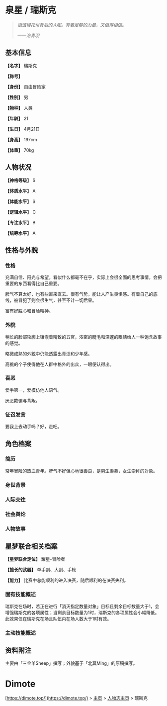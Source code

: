 # 泉星 / 瑞斯克

> *很值得托付背后的人呢。有着足够的力量，又值得相信。*
>
> ——*洛青羽*

## 基本信息

**【名字】** 瑞斯克

**【称号】** 

**【身份】** 自由冒险家

**【性别】** 男

**【物种】** 人类

**【年龄】** 21

**【生日】** 4月21日

**【身高】** 197cm

**【体重】** 70kg

## 人物状况

**【神格等级】** S

**【体质水平】** A

**【体能水平】** S

**【逻辑水平】** C

**【专注水平】** B

**【统筹水平】** A

## 性格与外貌

### 性格

充满自信、阳光与希望。看似什么都毫不在乎，实际上会很全面的思考事情，会把重要的东西看得比自己重要。

脾气不算太好，也有些直来直去。很有气势，能让人产生畏惧感。有着自己的底线，被冒犯了则会很生气，甚至不计一切后果。

富有好胜心和冒险精神。

### 外貌

稍长的脸部轮廓上镶嵌着精致的五官，浓密的睫毛和深邃的眼睛给人一种饱含故事的感觉。

略微成熟的外貌中仍能透露出青涩和少年感。

高挑的个子使得他在人群中格外的出众，一眼便认得出。

### 喜恶

爱争第一，爱模仿他人语气。

厌恶欺骗与背叛。

### 征召发言

要我上去动手吗？好，走吧。

## 角色档案

### 简历

常年冒险的热血青年。脾气不好但心地很善良，是男生羡慕，女生崇拜的对象。

### 身世背景

### 人际交往

### 社会舆论

### 人物故事

## 星梦联合相关档案

**【星梦联合定位】** 耀星-冒险者

**【擅长的武器】** 单手剑、大剑、手枪

**【能力】** 比赛中总能顺利的进入决赛，随后顺利的在决赛失利。

### 固有技能概述

瑞斯克在场时，若正在进行「消灭指定数量对象」目标且剩余目标数量大于1，会增强瑞斯克的各项属性；当剩余目标数量为1时，瑞斯克的各项属性会小幅降低。此效果仅在瑞斯克在场且队伍内在场人数大于1时有效。

### 主动技能概述



## 资料附注

主要由「三金羊Sheep」撰写；外貌基于「北冥Ming」的原稿撰写。

# Dimote

[https://dimote.top/](https://dimote.top/) > [主页](../../index.md) > [人物志主页](index.md) > 瑞斯克